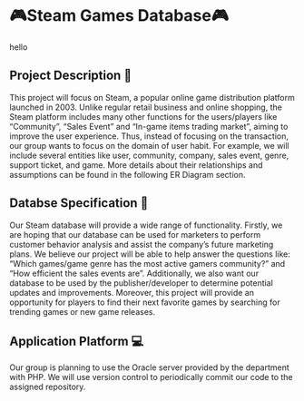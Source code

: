 # 🎮Steam Games Database🎮
hello
## Project Description 📝
This project will focus on Steam, a popular online game distribution platform launched in 2003. Unlike regular retail business and online shopping, the Steam platform includes many other functions for the users/players like “Community”, “Sales Event” and “In-game items trading market”, aiming to improve the user experience. Thus, instead of focusing on the transaction, our group wants to focus on the domain of user habit. For example, we will include several entities like user, community, company, sales event, genre, support ticket, and game. More details about their relationships and assumptions can be found in the following ER Diagram section. 

## Databse Specification 📍
Our Steam database will provide a wide range of functionality. Firstly, we are hoping that our database can be used for marketers to perform customer behavior analysis and assist the company’s future marketing plans. We believe our project will be able to help answer the questions like: “Which games/game genre has the most active gamers community?” and  “How efficient the sales events are”. Additionally, we also want our database to be used by the publisher/developer to determine potential updates and improvements. Moreover, this project will provide an opportunity for players to find their next favorite games by searching for trending games or new game releases. 

## Application Platform 💻
Our group is planning to use the Oracle server provided by the department with PHP. We will use version control to periodically commit our code to the assigned repository. 
